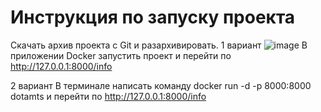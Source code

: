 ﻿# Инструкция по запуску проекта

Скачать архив проекта с Git и разархивировать. 
1 вариант
![image](https://github.com/Nikitagm28/Check-heros-dota2/assets/71442136/1e952552-7e60-4b7b-bfc0-26d0bf94a619)
В приложении Docker запустить проект и перейти по http://127.0.0.1:8000/info


2 вариант 
В терминале написать команду docker run -d -p 8000:8000 dotamts и перейти по http://127.0.0.1:8000/info

